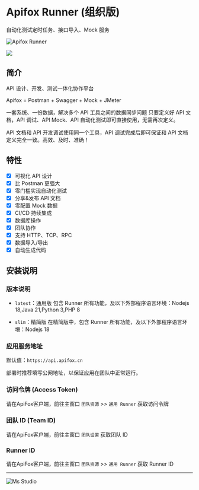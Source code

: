 # Apifox Runner (组织版)

自动化测试定时任务、接口导入、Mock 服务

![Apifox Runner](https://file.lifebus.top/imgs/apifox_runner_cover.png)

![](https://img.shields.io/badge/%E6%96%B0%E7%96%86%E8%90%8C%E6%A3%AE%E8%BD%AF%E4%BB%B6%E5%BC%80%E5%8F%91%E5%B7%A5%E4%BD%9C%E5%AE%A4-%E6%8F%90%E4%BE%9B%E6%8A%80%E6%9C%AF%E6%94%AF%E6%8C%81-blue)

## 简介

API 设计、开发、测试一体化协作平台

Apifox = Postman + Swagger + Mock + JMeter

一套系统、一份数据，解决多个 API 工具之间的数据同步问题
只要定义好 API 文档，API 调试、API Mock、API 自动化测试即可直接使用，无需再次定义。

API 文档和 API 开发调试使用同一个工具，API 调试完成后即可保证和 API 文档定义完全一致。高效、及时、准确！

## 特性

- [x] 可视化 API 设计
- [x] 比 Postman 更强大
- [x] 零门槛实现自动化测试
- [x] 分享&发布 API 文档
- [x] 零配置 Mock 数据
- [x] CI/CD 持续集成
- [x] 数据库操作
- [x] 团队协作
- [x] 支持 HTTP、TCP、RPC
- [x] 数据导入/导出
- [x] 自动生成代码

## 安装说明

### 版本说明

- `latest`：通用版
  包含 Runner 所有功能，及以下外部程序语言环境：Nodejs 18,Java 21,Python 3,PHP 8

- `slim`：精简版
  在精简版中，包含 Runner 所有功能，及以下外部程序语言环境：Nodejs 18

### 应用服务地址

默认值：`https://api.apifox.cn`

部署时推荐填写公网地址，以保证应用在团队中正常运行。

### 访问令牌 (Access Token)

请在ApiFox客户端，前往主窗口 `团队资源` >> `通用 Runner` 获取访问令牌

### 团队 ID (Team ID)

请在ApiFox客户端，前往主窗口 `团队设置` 获取团队 ID

### Runner ID

请在ApiFox客户端，前往主窗口 `团队资源` >> `通用 Runner` 获取 Runner ID

---

![Ms Studio](https://file.lifebus.top/imgs/ms_blank_001.png)

